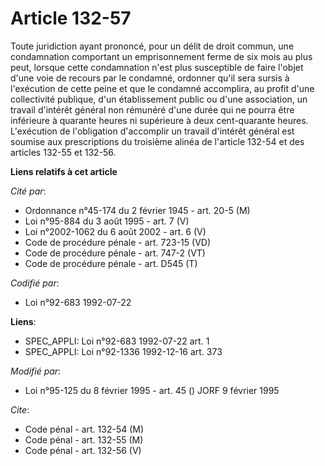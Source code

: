 # Article 132-57

Toute juridiction ayant prononcé, pour un délit de droit commun, une condamnation comportant un emprisonnement ferme de six
mois au plus peut, lorsque cette condamnation n'est plus susceptible de faire l'objet d'une voie de recours par le condamné,
ordonner qu'il sera sursis à l'exécution de cette peine et que le condamné accomplira, au profit d'une collectivité publique,
d'un établissement public ou d'une association, un travail d'intérêt général non rémunéré d'une durée qui ne pourra être
inférieure à quarante heures ni supérieure à deux cent-quarante heures. L'exécution de l'obligation d'accomplir un travail
d'intérêt général est soumise aux prescriptions du troisième alinéa de l'article 132-54 et des articles 132-55 et 132-56.

**Liens relatifs à cet article**

_Cité par_:

  - Ordonnance n°45-174 du 2 février 1945 - art. 20-5 (M)
  - Loi n°95-884 du 3 août 1995 - art. 7 (V)
  - Loi n°2002-1062 du 6 août 2002 - art. 6 (V)
  - Code de procédure pénale - art. 723-15 (VD)
  - Code de procédure pénale - art. 747-2 (VT)
  - Code de procédure pénale - art. D545 (T)

_Codifié par_:

  - Loi n°92-683 1992-07-22

**Liens**:

  - SPEC_APPLI: Loi n°92-683 1992-07-22 art. 1
  - SPEC_APPLI: Loi n°92-1336 1992-12-16 art. 373

_Modifié par_:

  - Loi n°95-125 du 8 février 1995 - art. 45 () JORF 9 février 1995

_Cite_:

  - Code pénal - art. 132-54 (M)
  - Code pénal - art. 132-55 (M)
  - Code pénal - art. 132-56 (V)
